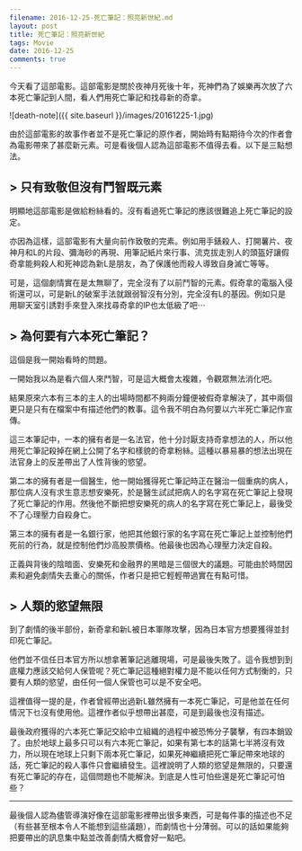 ```yaml
---
filename: 2016-12-25-死亡筆記：照亮新世紀.md
layout: post
title: 死亡筆記：照亮新世紀
tags: Movie
date: 2016-12-25
comments: true
---
```

今天看了這部電影。這部電影是關於夜神月死後十年，死神們為了娛樂再次放了六本死亡筆記到人間，看人們用死亡筆記和找尋新的奇拿。

![death-note]({{ site.baseurl }}/images/20161225-1.jpg)

由於這部電影的故事作者並不是死亡筆記的原作者，開始時有點期待今次的作者會為電影帶來了甚麼新元素。可是看後個人認為這部電影不值得去看。以下是三點想法。

## > 只有致敬但沒有鬥智既元素
明顯地這部電影是做給粉絲看的。沒有看過死亡筆記的應該很難追上死亡筆記的設定。

亦因為這樣，這部電影有大量向前作致敬的完素。例如用手錶殺人、打開薯片、夜神月和L的片段、彌海砂的再現、用筆記紙片來行事、流克拔走別人的頭盔好讓假奇拿能夠殺人和死神認為新L是朋友，為了保護他而殺人導致自身滅亡等等。

可是，這個劇情實在是太無聊了，完全沒有了以前鬥智的元素。假奇拿的電腦入侵術還可以，可是新L的破案手法就跟弱智沒有分別，完全沒有L的基因。例如只是用聊天室引誘對手來登入來找尋奇拿的IP也太低級了吧⋯

## > 為何要有六本死亡筆記？

這個是我一開始看時的問題。

一開始我以為是看六個人來鬥智，可是這大概會太複雜，令觀眾無法消化吧。

結果原來六本有三本的主人的出場時間都不夠兩分鐘便被假奇拿解決了，其中兩個更只是只有在檔案中有描述他們的教事。這令我不明白為何要以六半死亡筆記作宣傳。

這三本筆記中，一本的擁有者是一名法官，他十分討厭支持奇拿想法的人，所以他用死亡筆記殺掉在網上公開了名字和樣貌的奇拿粉絲。這種以暴易暴的想法出現在法官身上的反差帶出了人性背後的慾望。

第二本的擁有者是一個醫生，他一開始獲得死亡筆記時正在醫治一個重病的病人，那位病人沒有求生意志想安樂死，於是醫生試試把病人的名字寫在死亡筆記上發現了死亡筆記的作用。然後他不斷把想安樂死的病人的名字寫在死亡筆記上，最後受不了心理壓力自殺身亡。

第三本的擁有者是一名銀行家，他把其他銀行家的名字寫在死亡筆記上並控制他們死前的行為，就是控制他們炒高股票價格。他最後也因為心理壓力決定自殺。

正義與背後的陰暗面、安樂死和金融界的黑暗是三個很大的議題。可能由於時間因素和避免劇情失去重心的關係，作者只是把它輕輕帶過實在有點可惜。

## > 人類的慾望無限

到了劇情的後半部份，新奇拿和新L被日本軍隊攻擊，因為日本官方想要獲得並封印死亡筆記。

他們並不信任日本官方所以想拿著筆記逃離現場，可是最後失敗了。這令我想到到底權力應該交給何人保管呢？死亡筆記這種絕對權力是不能以任何方式制衡的，只要有人類的慾望，由任何一個人保管也可以是不安全吧。

這裡值得一提的是，作者曾經帶出過新L雖然擁有一本死亡筆記，可是他並在任何情況下乜沒有使用他。這裡作者似乎想帶出甚麼，可是到最後也沒有描述。

最後政府獲得的六本死亡筆記交給中立組織的過程中被恐怖分子襲擊，有四本銷毀了。由於地球上最多只可以有六本死亡筆記，如果有第七本的話第七半將沒有效力，所以現在地球上只剩下兩本死亡筆記，如果死神繼續把死亡筆記帶來地球的話，死亡筆記的殺人事件只會繼續發生。這裡說明了人類的慾望是無限的，只要還有死亡筆記的存在，這個問題也不能解決。到底是人性可怕些還是死亡筆記可怕些？

---

最後個人認為儘管導演好像在這部電影裡帶出很多東西，可是每件事的描述也不足（有些甚至根本令人不能想到這些議題），而劇情也十分薄弱。可以的話如果能夠把要帶出的訊息集中點並改善劇情大概會好一點吧。